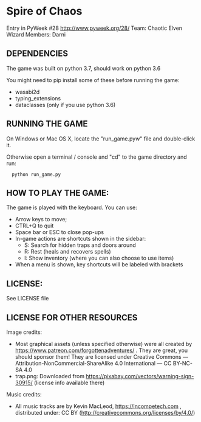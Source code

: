 # Spire of Chaos

Entry in PyWeek #28  <http://www.pyweek.org/28/>
Team: Chaotic Elven Wizard
Members: Darni

## DEPENDENCIES

The game was built on python 3.7, should work on python 3.6

You might need to pip install some of these before running the game:

 - wasabi2d
 - typing_extensions
 - dataclasses (only if you use python 3.6)


## RUNNING THE GAME

On Windows or Mac OS X, locate the "run_game.pyw" file and double-click it.

Otherwise open a terminal / console and "cd" to the game directory and run:

```
  python run_game.py
```

## HOW TO PLAY THE GAME:

The game is played with the keyboard. You can use:

 - Arrow keys to move;
 - CTRL+Q to quit
 - Space bar or ESC to close pop-ups
 - In-game actions are shortcuts shown in the sidebar:
    - S: Search for hidden traps and doors around
    - R: Rest (heals and recovers spells)
    - I: Show inventory (where you can also choose to use items)
 - When a menu is shown, key shortcuts will be labeled with brackets

## LICENSE:

See LICENSE file

## LICENSE FOR OTHER RESOURCES

Image credits:

 - Most graphical assets (unless specified otherwise) were all created
   by https://www.patreon.com/forgottenadventures/ . They are great, you should sponsor them!
   They are licensed under Creative Commons — Attribution-NonCommercial-ShareAlike 4.0 International — CC BY-NC-SA 4.0
 - trap.png: Downloaded from https://pixabay.com/vectors/warning-sign-30915/ (license info available there)

Music credits:

 - All music tracks are by Kevin MacLeod, https://incompetech.com , distributed under:
   CC BY (http://creativecommons.org/licenses/by/4.0/)
